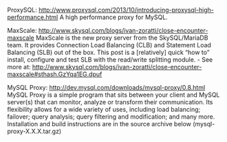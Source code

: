 ProxySQL: http://www.proxysql.com/2013/10/introducing-proxysql-high-performance.html
A high performance proxy for MySQL.


MaxScale: http://www.skysql.com/blogs/ivan-zoratti/close-encounter-maxscale
MaxScale is the new proxy server from the SkySQL/MariaDB team. It provides Connection Load Balancing (CLB) and Statement Load Balancing (SLB) out of the box. This post is a [relatively] quick “how to” install, configure and test SLB with the read/write splitting module. - See more at: http://www.skysql.com/blogs/ivan-zoratti/close-encounter-maxscale#sthash.GzYqa1EG.dpuf


MySQL Proxy: http://dev.mysql.com/downloads/mysql-proxy/0.8.html
MySQL Proxy is a simple program that sits between your client and MySQL server(s) that can monitor, analyze or transform their communication. Its flexibility allows for a wide variety of uses, including load balancing; failover; query analysis; query filtering and modification; and many more. Installation and build instructions are in the source archive below (mysql-proxy-X.X.X.tar.gz)


